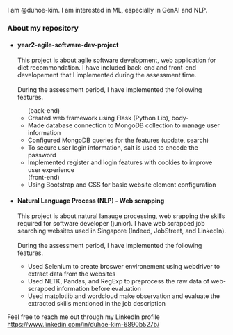 I am @duhoe-kim. I am interested in ML, especially in GenAI and NLP. <br>

<h3> About my repository </h3>
<ul>
  <li>
    <h4>year2-agile-software-dev-project</h4>
    <p>
      This project is about agile software development, web application for diet recommondation.
      I have included back-end and front-end developement that I implemented during the assessment time.<br><br>
      During the assessment period, I have implemented the following features.<br>
        <ul>
        (back-end)
          <li>Created web framework using Flask (Python Lib), body-</li>
          <li>Made database connection to MongoDB collection to manage user information</li>
          <li>Configured MongoDB queries for the features (update, search)</li>
          <li>To secure user login information, salt is used to encode the password</li>
          <li>Implemented register and login features with cookies to improve user experience</li>
        (front-end)
          <li>Using Bootstrap and CSS for basic website element configuration</li>
        </ul>
    </p>
  </li>
  <li>
    <h4>Natural Language Process (NLP) - Web scrapping</h4>
    <p>
      This project is about natural lanauge processing, web srapping the skills required for software developer (junior).
      I have web scrapped job searching websites used in Singapore (Indeed, JobStreet, and LinkedIn).<br><br>
      During the assessment period, I have implemented the following features.<br>
        <ul>
          <li>Used Selenium to create broswer environement using webdriver to extract data from the websites</li>
          <li>Used NLTK, Pandas, and RegExp to preprocess the raw data of web-scrapped information before evaluation</li>
          <li>Used matplotlib and wordcloud make observation and evaluate the extracted skills mentioned in the job description</li>
        </ul>
    </p>
  </li>
</ul>


Feel free to reach me out through my LinkedIn profile <br>
https://www.linkedin.com/in/duhoe-kim-6890b527b/

<!---
duhoe-kim/duhoe-kim is a ✨ special ✨ repository because its `README.md` (this file) appears on your GitHub profile.
You can click the Preview link to take a look at your changes.
--->
